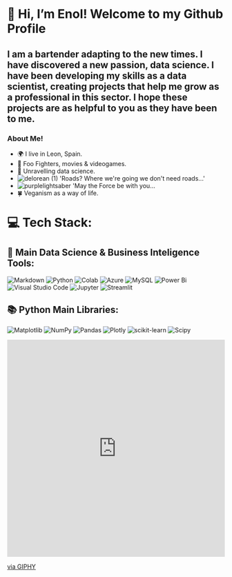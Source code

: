 # 👋 Hi, I’m Enol! Welcome to my Github Profile
## I am a bartender adapting to the new times. I have discovered a new passion, data science. I have been developing my skills as a data scientist, creating projects that help me grow as a professional in this sector. I hope these projects are as helpful to you as they have been to me.

### About Me!
- 🌍 I live in Leon, Spain.
- 🎸 Foo Fighters, movies & videogames.
- 👀 Unravelling data science.
- ![delorean (1)](https://github.com/user-attachments/assets/c1f85ccd-4d96-4a0c-835e-955f7e18b7c7) 'Roads? Where we're going we don't need roads...'
- ![purplelightsaber](https://github.com/user-attachments/assets/5eefa291-c2b3-4a25-a686-2d11acb1d320) 'May the Force be with you...
- 🍀 Veganism as a way of life.


# 💻 Tech Stack:
## 🧠 Main Data Science & Business Inteligence Tools:
![Markdown](https://img.shields.io/badge/markdown-%23000000.svg?style=for-the-badge&logo=markdown&logoColor=white) ![Python](https://img.shields.io/badge/python-3670A0?style=for-the-badge&logo=python&logoColor=ffdd54) ![Colab](https://camo.githubusercontent.com/dd83d4a334eab7ada034c13747d9e2237182826d32e3fda6629740b6e02f18d8/68747470733a2f2f696d672e736869656c64732e696f2f62616467652f436f6c61622d4639414230303f7374796c653d666f722d7468652d6261646765266c6f676f3d676f6f676c65636f6c616226636f6c6f723d353235323532)  ![Azure](https://img.shields.io/badge/azure-%230072C6.svg?style=for-the-badge&logo=microsoftazure&logoColor=white) ![MySQL](https://img.shields.io/badge/mysql-4479A1.svg?style=for-the-badge&logo=mysql&logoColor=white) ![Power Bi](https://img.shields.io/badge/power_bi-F2C811?style=for-the-badge&logo=powerbi&logoColor=black) ![Visual Studio Code](https://camo.githubusercontent.com/513e03fc97acb466e27d445394532ade8d90363a266a4e8ff9526e2c49db0f67/68747470733a2f2f696d672e736869656c64732e696f2f62616467652f56697375616c5f53747564696f5f436f64652d3030373844343f7374796c653d666f722d7468652d6261646765266c6f676f3d76697375616c25323073747564696f253230636f6465266c6f676f436f6c6f723d7768697465) ![Jupyter](https://camo.githubusercontent.com/d102f36336d423527ee41f7c0bc360743b7544bb7304cf129abc3a75bccbeab6/68747470733a2f2f696d672e736869656c64732e696f2f62616467652f4a7570797465722d4633373632362e7376673f267374796c653d666f722d7468652d6261646765266c6f676f3d4a757079746572266c6f676f436f6c6f723d7768697465) ![Streamlit](https://camo.githubusercontent.com/b0e5e6e2ef04d3c81e5cd1b73cce965561d27409b0fcc9655ad0fcf076d24ebb/68747470733a2f2f696d672e736869656c64732e696f2f62616467652f53747265616d6c69742d4646344234422e7376673f7374796c653d666f722d7468652d6261646765266c6f676f3d53747265616d6c6974266c6f676f436f6c6f723d7768697465)
 
## 📚 Python Main Libraries:
![Matplotlib](https://img.shields.io/badge/Matplotlib-%23ffffff.svg?style=for-the-badge&logo=Matplotlib&logoColor=black) ![NumPy](https://img.shields.io/badge/numpy-%23013243.svg?style=for-the-badge&logo=numpy&logoColor=white) ![Pandas](https://img.shields.io/badge/pandas-%23150458.svg?style=for-the-badge&logo=pandas&logoColor=white) ![Plotly](https://img.shields.io/badge/Plotly-%233F4F75.svg?style=for-the-badge&logo=plotly&logoColor=white) ![scikit-learn](https://img.shields.io/badge/scikit--learn-%23F7931E.svg?style=for-the-badge&logo=scikit-learn&logoColor=white) ![Scipy](https://img.shields.io/badge/SciPy-%230C55A5.svg?style=for-the-badge&logo=scipy&logoColor=%white)

[<div style="width:100%;height:0;padding-bottom:100%;position:relative;"><iframe src="https://giphy.com/embed/tKdrtcwWTyoRd7KhPl" width="100%" height="100%" style="position:absolute" frameBorder="0" class="giphy-embed" allowFullScreen></iframe></div><p><a href="https://giphy.com/gifs/back-to-the-future-bttf-delorian-tKdrtcwWTyoRd7KhPl">via GIPHY</a></p>](https://i.giphy.com/media/v1.Y2lkPTc5MGI3NjExbWxmMmswMzBteTdnbTl3MGhyMWtqYTg5cThseTNobjkxNjUxcXJpNyZlcD12MV9pbnRlcm5hbF9naWZfYnlfaWQmY3Q9Zw/tKdrtcwWTyoRd7KhPl/giphy-downsized-large.gif)

